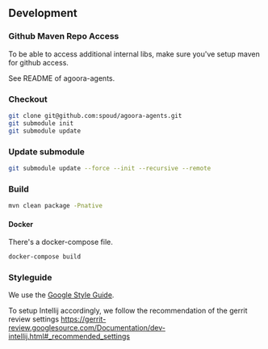 
## Development

### Github Maven Repo Access

To be able to access additional internal libs, make sure you've setup maven for github access.

See README of agoora-agents.


### Checkout

``` bash
git clone git@github.com:spoud/agoora-agents.git
git submodule init
git submodule update
```

### Update submodule

```bash
git submodule update --force --init --recursive --remote
```


### Build

``` bash
mvn clean package -Pnative
```

#### Docker

There's a docker-compose file.

``` bash
docker-compose build
```

### Styleguide

We use the [Google Style Guide](https://google.github.io/styleguide/javaguide.html). 

To setup Intellij accordingly, we follow the recommendation of the gerrit review settings 
https://gerrit-review.googlesource.com/Documentation/dev-intellij.html#_recommended_settings
